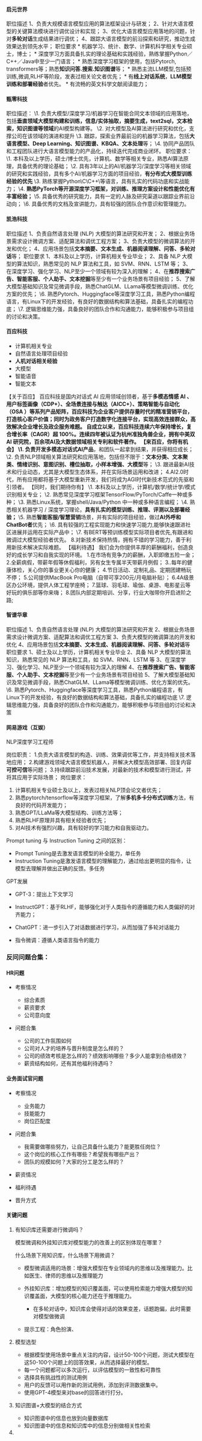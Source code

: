 #### 启元世界

职位描述
1、负责大规模语言模型应用的算法框架设计与研发；
2、针对大语言模型的关键算法模块进行调优设计和实现；
3、优化大语言模型应用落地的问题，针对**多轮对话**生成结果进行调优；
4、跟踪大语言模型的前沿探索和研究，推动生成效果达到领先水平；
职位要求
\* 机器学习、统计、数学、计算机科学相关专业硕士，博士；
\* 深度学习方面具备扎实的理论基础和实践经验，熟练掌握Python／C++／Java中至少一门语言；
\* 熟悉深度学习框架的使用，包括Pytorch, transformers等；熟悉**知识问答.搜索.知识图谱**等；
\* 熟悉主流LLM模型,包括预训练,微调,RLHF等阶段，发表过相关论文者优先；
\* 有**线上对话系统**，**LLM模型训练和部署经验**者优先。
\* 有流畅的英文科学文献阅读能力；

#### 甄零科技

职位描述：
\1. 负责大模型/深度学习/机器学习在智能合同文本领域的应用落地，包括**垂直领域大模型构建和训练，信息/实体抽取，摘要生成，text2sql，文本检索，知识图谱等领域**的AI模型构建等。
\2. 对大模型及AI算法进行研究和优化，支撑公司在该领域的演进和提升
\3. 跟踪，探索业界最前沿的机器学习算法，包括**大语言模型、Deep Learning、知识图谱、KBQA、文本处理**等；
\4. 协同产品团队和工程团队进行大语言模型能力的产品化，持续迭代完成商业闭环。
职位要求：
\1. 本科及以上学历，硕士/博士优先，计算机、数学等相关专业，熟悉AI算法原理，具备优秀的理论基础；
\2. 具有3年以上的AI/机器学习/深度学习等相关领域的研究和实践经验，具有多个AI/机器学习方面的项目经验，**有分布式大模型训练经验的优先**
\3. 熟练掌握Python\C\C++\等语言，具有扎实的代码功底和实战能力；
\4. **熟悉PyTorch等开源深度学习框架，对训练、推理方案设计和性能优化有丰富经验；**
\5. 具备优秀的研究能力，具有一定的人脉及研究渠道以跟踪业界前沿动向；
\6. 具备优秀的文档及宣讲能力，具有较强的团队合作意识和管理能力。

#### 凯浩科技

职位描述
1、负责自然语言处理 (NLP) 大模型的算法研究和开发；
2、根据业务场景需求设计微调方案、适配算法和调优工程方案；
3、负责大模型的微调算法的开发和优化；
4、应用场景包括**文本摘要、文本生成、机器阅读理解、问答、多轮对话**等；
职位要求
1、本科及以上学历，计算机相关专业毕业；
2、具备 NLP 大模型的算法知识，熟悉常见的 NLP 算法和工具，如 SVM、RNN、LSTM 等；
3、在深度学习、强化学习、NLP至少一个领域有较为深入的理解；
4、在**推荐搜索广告、智能客服、个人助手、文本挖掘**等至少有一个业务场景有项目经验；
5、了解大模型基础知识及常见微调手段，熟悉ChatGLM、LLama等模型微调训练、优化方案的优先；
\6. 熟悉Pytorch、Huggingface等深度学习工具，熟悉Python编程语言，有Linux下的开发经验，有良好的数据结构和算法基础，具备扎实的编程功底；
\7. 逻辑思维能力强，具备良好的团队合作和沟通能力，能够积极参与项目组的讨论和决策。

#### 百应科技

- 计算机相关专业
- 自然语言处理项目经验
- **人机对话相关经验**
- 大模型
- 智能语音
- 智能文本

【关于百应】
百应科技是国内对话式  AI  应用领域创领者，基于**多模态情感  AI 、用户标签画像（CDP+）、全场景连接与触达（AICC+）、策略智能与自动化（OSA ）**等系列产品矩阵，百应科技为企业客户提供存量时代的精准营销平台，打造核心客户价值；同时为政务客户打造数字化连接平台，实现高效连接群众，高效解决企业增长及政企服务难题。
自成立以来，百应科技连续六年保持增长，复合增长率（CAGR）超  100%。连续四年被认证为杭州准独角兽企业，拥有中美双 AI 研究院，百余项AI及大数据领域相关专利和软件著作。
【来百应，你将有机会】
\1. 负责开发**多模态对话式AI产品**，和团队一起拿到结果，并获得相应成长；
\2. 负责NLP领域相关算法研究和应用落地，包括但不限于：**文本分类、文本聚类、情绪识别、意图识别、槽位抽取，小样本增强、大模型**等；
\3. 跟进最新AI技术和行业动态，尤其是大模型生态体系，并在实际场景运用和改进；
4.AI2.0时代，所有应用都将基于大模型重新开发，我们将成为AGI时代新技术范式的先驱和引领者。
【同时，我们期待你有】
\1. 本科及以上学历，计算机/数学/统计学/模式识别相关专业；
\2. 熟悉常见深度学习框架TensorFlow/PyTorch/Caffe一种或多种；
\3. 熟悉Linux系统，掌握shell/Java/Python 中一种或多种语言编程；
\4. 熟悉相关机器学习 / 深度学习理论，**具有扎实的模型训练、推理、评测以及部署经验；**
\5. 熟悉**智能客服/智慧营销**场景，并有实际的项目经验，做过**AI外呼和ChatBot者**优先；
\6. 具有较强的工程实现能力和快速学习能力,能够快速跟进社区进展并运用在实际产品中；
\7. 有BERT等预训练模型实际项目者优先,有跟进和微调过大模型经验者优先。
8.对新技术保持热情，拥有不错的学习能力，善于利用新技术解决实际难题。
【福利待遇】
我们会为你提供丰厚的薪酬福利，创造良好的成长学习和自我实现的环境。
1.在市场有竞争力的薪酬，入职即缴五险一金；
2.全薪病假，带薪年假等休假福利，另有女生专属半天带薪月例假；
3..每年的健康体检，关心你的事业更关心你的健康；
4.节日活动、定制礼品、定期团建畅玩不停；
5.公司提供MacBook Pro电脑（自带可享200元/月电脑补贴）；
6.4A级景区办公环境，提供人体工程学座椅；
7.篮球、羽毛球、瑜伽、桌游、电影星云等好玩的俱乐部等你来嗨；
8.团队内部定期培训、分享，行业大咖带你开启进阶之路;

#### 智谱华章

职位描述
1、负责自然语言处理 (NLP) 大模型的算法研究和开发
2、根据业务场景需求设计微调方案、适配算法和调优工程方案
3、负责大模型的微调算法的开发和优化
4、应用场景包括**文本摘要、文本生成、机器阅读理解、问答、多轮对话**等
职位要求
1、硕士及以上学历，计算机相关专业毕业
2、具备 NLP 大模型的算法知识，熟悉常见的 NLP 算法和工具，如 SVM、RNN、LSTM 等
3、在深度学习、强化学习、NLP至少一个领域有较为深入的理解
4、在**推荐搜索广告、智能客服、个人助手、文本挖掘**等至少有一个业务场景有项目经验
5、了解大模型基础知识及常见微调手段，熟悉ChatGLM、LLama等模型微调训练、优化方案的优先。
\6. 熟悉Pytorch、Huggingface等深度学习工具，熟悉Python编程语言，有Linux下的开发经验，有良好的数据结构和算法基础，具备扎实的编程功底
\7. 逻辑思维能力强，具备良好的团队合作和沟通能力，能够积极参与项目组的讨论和决策

#### 网易游戏（互娱）

NLP深度学习工程师

岗位职责：
1.负责大语言模型的构造、训练、效果调优等工作，并支持相关技术落地应用；
2.构建游戏领域大语言模型机器人，并解决大模型高效部署、回复内容**可控可信**等问题；
3.持续跟踪前沿技术发展，对最新的技术和模型进行测试，并将其应用于实际场景；
岗位要求：

1. 计算机相关专业硕士及以上，发表过相关NLP顶会论文者优先；
2. 熟悉pytorch/tensorflow等深度学习框架，了解**多机多卡分布式训练**方法，有良好的代码开发能力；
3. 熟悉GPT/LLaMa等大模型结构、训练方法等；
4. 熟悉RLHF原理并具有相关经验者优先；
5. 对AI技术有强烈兴趣，具有较好的学习能力和自我驱动力。







Prompt tuning 与 Instruction Tuning 之间的区别：

- Prompt Tuning是去激发语言模型的补全能力，单任务
- Instruction Tuning是激发语言模型的理解能力，通过给出更明显的指令，让模型去理解并做出正确的反馈。多任务







GPT发展

- GPT-3：提出上下文学习
- InstructGPT：基于RLHF，能够强化对于人类指令的遵循能力和人类偏好的对齐能力；
- ChatGPT：进一步引入了对话数据进行学习，从而加强了多轮对话能力

- 指令微调：遵循人类语言指令的能力



### 反问问题合集：

#### HR问题

- 考察情况
  - 综合素质
  - 薪资要求
  - 公司意向度

- 问题合集
  - 公司的工作氛围如何
  - 公司对人才的培养与晋升制度是怎么样的？
  - 公司的绩效考核是怎么样的？绩效影响哪些？多少人能拿到合格绩效？
  - 薪资结构如何，还有其他福利待遇吗？

#### 业务面试官问题

- 考察情况
  - 业务能力
  - 技能能力
  - 岗位匹配度
- 问题合集
  - 我需要做哪些努力，让自己具备什么能力？能更胜任岗位？
  - 这个岗位的核心工作有哪些？希望我有哪些产出？
  - 团队的规模如何？大家的分工是怎么样的？

- 薪资情况
- 福利待遇
- 晋升方式



#### 关键问题

1. 有知识库还需要进行微调吗？

   模型微调和外挂知识库对模型能力的改善上的区别体现在哪里？

   什么场景下用知识库，什么场景下用微调？

   - 模型微调适用的场景：增强大模型在专业领域内的思维以及推理能力。比如医生、律师的思维以及推理能力
   - 外挂知识库：增加模型的知识覆盖面，可以使用检索能力增强大模型的知识覆盖面，大模型的核心能力还在于推理能力。
     - 在多轮对话中，知识库会使得对话的效果变差，话题跑偏，此时需要对模型做微调

   - 提示工程：角色扮演、

2. 模型选型

   - 根据模型使用场景中重点关注的内容，设计50-100个问题，测试大模型在这50-100个问题上的回答效果，从而选择最好的模型。
   - 每一个问题都可以多次运行，以评估模型的一致性和可靠性
   - 选择具有挑战性的测试用例
   - 用户的反馈可以用作新的测试用例，添加到评测数据集中。
   - 使用GPT-4模型来对base的回答进行打分。

3. 知识图谱+大模型的结合方式 

   - 知识图谱中的信息也放到向量数据库
   - 知识图谱中的信息和知识库中的信息分别做相关性检索

4. 

